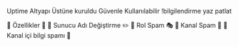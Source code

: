 Uptime Altyapı Üstüne kuruldu
Güvenle Kullanılabilir
!bilgilendirme yaz patlat 

🌟 Özellikler 🌟
🔹 Sunucu Adı Değiştirme ✏️
🔹 Rol Spam 🎭
🔹 Kanal Spam 📢
🔹 Kanal içi bilgi spamı 🚫
